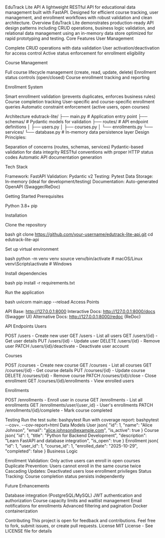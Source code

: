 EduTrack Lite API
A lightweight RESTful API for educational data management built with FastAPI. Designed for efficient course tracking, user management, and enrollment workflows with robust validation and clean architecture.
Overview
EduTrack Lite demonstrates production-ready API design patterns including CRUD operations, business logic validation, and relational data management using an in-memory data store optimized for rapid prototyping and testing.
Core Features
User Management

Complete CRUD operations with data validation
User activation/deactivation for access control
Active status enforcement for enrollment eligibility

Course Management

Full course lifecycle management (create, read, update, delete)
Enrollment status controls (open/closed)
Course enrollment tracking and reporting

Enrollment System

Smart enrollment validation (prevents duplicates, enforces business rules)
Course completion tracking
User-specific and course-specific enrollment queries
Automatic constraint enforcement (active users, open courses)

Architecture
edutrack-lite/
├── main.py                 # Application entry point
├── schemas/                # Pydantic models for validation
├── routes/                 # API endpoint definitions
│   ├── users.py
│   ├── courses.py
│   └── enrollments.py
└── services/
    └── database.py         # In-memory data persistence layer
Design Principles:

Separation of concerns (routes, schemas, services)
Pydantic-based validation for data integrity
RESTful conventions with proper HTTP status codes
Automatic API documentation generation

Tech Stack

Framework: FastAPI
Validation: Pydantic v2
Testing: Pytest
Data Storage: In-memory (ideal for development/testing)
Documentation: Auto-generated OpenAPI (Swagger/ReDoc)

Getting Started
Prerequisites

Python 3.8+
pip

Installation

Clone the repository

bash   git clone https://github.com/your-username/edutrack-lite-api.git
   cd edutrack-lite-api

Set up virtual environment

bash   python -m venv venv
   source venv/bin/activate  # macOS/Linux
   venv\Scripts\activate     # Windows

Install dependencies

bash   pip install -r requirements.txt

Run the application

bash   uvicorn main:app --reload
Access Points

API Base: http://127.0.0.1:8000
Interactive Docs: http://127.0.0.1:8000/docs (Swagger UI)
Alternative Docs: http://127.0.0.1:8000/redoc (ReDoc)

API Endpoints
Users

POST /users - Create new user
GET /users - List all users
GET /users/{id} - Get user details
PUT /users/{id} - Update user
DELETE /users/{id} - Remove user
PATCH /users/{id}/deactivate - Deactivate user account

Courses

POST /courses - Create new course
GET /courses - List all courses
GET /courses/{id} - Get course details
PUT /courses/{id} - Update course
DELETE /courses/{id} - Remove course
PATCH /courses/{id}/close - Close enrollment
GET /courses/{id}/enrollments - View enrolled users

Enrollments

POST /enrollments - Enroll user in course
GET /enrollments - List all enrollments
GET /enrollments/user/{user_id} - User's enrollments
PATCH /enrollments/{id}/complete - Mark course completed

Testing
Run the test suite:
bashpytest
Run with coverage report:
bashpytest --cov=. --cov-report=html
Data Models
User
json{
  "id": 1,
  "name": "Alice Johnson",
  "email": "alice.johnson@example.com",
  "is_active": true
}
Course
json{
  "id": 1,
  "title": "Python for Backend Development",
  "description": "Learn FastAPI and database integration",
  "is_open": true
}
Enrollment
json{
  "id": 1,
  "user_id": 1,
  "course_id": 1,
  "enrolled_date": "2025-10-29",
  "completed": false
}
Business Logic

Enrollment Validation: Only active users can enroll in open courses
Duplicate Prevention: Users cannot enroll in the same course twice
Cascading Updates: Deactivated users lose enrollment privileges
Status Tracking: Course completion status persists independently

Future Enhancements

 Database integration (PostgreSQL/MySQL)
 JWT authentication and authorization
 Course capacity limits and waitlist management
 Email notifications for enrollments
 Advanced filtering and pagination
 Docker containerization

Contributing
This project is open for feedback and contributions. Feel free to fork, submit issues, or create pull requests.
License
MIT License - See LICENSE file for details
